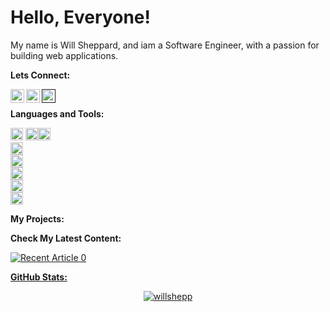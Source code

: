 # Hello, Everyone!

My name is Will Sheppard, and iam a Software Engineer, with a passion for building web applications. 




**Lets Connect:**

<a href="https://open.spotify.com/user/e90fe4zsndbm6xoe2t7t8kogf?si=WaLKpwvWTle0btle2qPb6g">
<img align="left" alt="Abhishek's Spotify" height="22px"src="https://img.shields.io/badge/LinkedIn-0077B5?style=for-the-badge&logo=linkedin&logoColor=white" /></a> <a href="https://www.reddit.com/user/geekyabhi/"><img align="left" alt="Abhishek's Reddit" height="22px" src="https://img.shields.io/badge/Twitter-1DA1F2?style=for-the-badge&logo=twitter&logoColor=white" /></a> <a href="">
<img align="left" alt="Abhishek's Spotify" height="22px"src="https://img.shields.io/badge/Gmail-D14836?style=for-the-badge&logo=gmail&logoColor=white" /></a>

<br/>


**Languages and Tools:**  

<code><img height="20" src="https://img.shields.io/badge/Angular-DD0031?style=for-the-badge&logo=angular&logoColor=white"></code> <code><img height="20" src="https://img.shields.io/badge/TypeScript-007ACC?style=for-the-badge&logo=typescript&logoColor=white"><code><img height="20" src="https://img.shields.io/badge/Node.js-43853D?style=for-the-badge&logo=node.js&logoColor=white"></code> <code><img height="20" src="https://img.shields.io/badge/Express.js-404D59?style=for-the-badge"></code> <code><img height="20" src="https://img.shields.io/badge/PostgreSQL-316192?style=for-the-badge&logo=postgresql&logoColor=white"></code> <code><img height="20" src="https://img.shields.io/badge/Amazon_AWS-232F3E?style=for-the-badge&logo=amazon-aws&logoColor=white"></code> <code><img height="20" src="https://img.shields.io/badge/Heroku-430098?style=for-the-badge&logo=heroku&logoColor=white"></code> <code><img height="20" src="https://img.shields.io/badge/Amazon_AWS-232F3E?style=for-the-badge&logo=amazon-aws&logoColor=white"></code> </code> 


**My Projects:**  


**Check My Latest Content:**  

<a target="_blank" href="https://github-readme-medium-recent-article.vercel.app/medium/@willsheppard29/0"><img src="https://github-readme-medium-recent-article.vercel.app/medium/@willsheppard29/0" alt="Recent Article 0"> 



**GitHub Stats:**  
<p align="center"> <img src="https://github-readme-stats.vercel.app/api?username=willshepp28&show_icons=true&theme=gotham" alt="willshepp" />